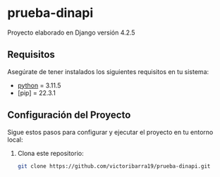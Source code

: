 # prueba-dinapi
Proyecto elaborado en Django versión 4.2.5 

## Requisitos

Asegúrate de tener instalados los siguientes requisitos en tu sistema:

- [python]([https://www.python.org/downloads/) = 3.11.5
- [pip] = 22.3.1


## Configuración del Proyecto

Sigue estos pasos para configurar y ejecutar el proyecto en tu entorno local:

1. Clona este repositorio:

   ```bash
   git clone https://github.com/victoribarra19/prueba-dinapi.git

  

